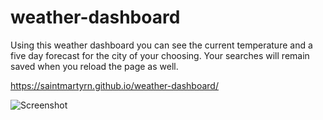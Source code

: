 # weather-dashboard

Using this weather dashboard you can see the current temperature and a five day forecast for the city of your choosing. Your searches will remain saved when you reload the page as well. 

https://saintmartyrn.github.io/weather-dashboard/

![Screenshot](https://user-images.githubusercontent.com/110856543/212815995-bf0db4b5-38b9-4d90-9013-4c583ee391f4.png)
